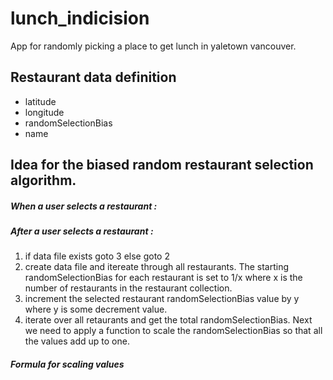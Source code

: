 # lunch_indicision
App for randomly picking a place to get lunch in yaletown vancouver. 

## Restaurant data definition
+ latitude
+ longitude
+ randomSelectionBias
+ name


## Idea for the biased random restaurant selection algorithm.

##### When a user selects a restaurant :

##### After a user selects a restaurant :
1. if data file exists goto 3 else goto 2
2. create data file and itereate through all restaurants. The starting randomSelectionBias for each restaurant is set to 1/x where x is the number of restaurants in the restaurant collection.
3. increment the selected restaurant randomSelectionBias value by y where y is some decrement value. 
4. iterate over all retaurants and get the total randomSelectionBias. Next we need to apply a function to scale the randomSelectionBias so that all the values add up to one.

##### Formula for scaling values
